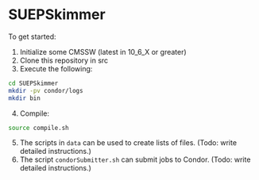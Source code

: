 # SUEPSkimmer

To get started:
1. Initialize some CMSSW (latest in 10_6_X or greater)
2. Clone this repository in src
3. Execute the following:
```bash
cd SUEPSkimmer
mkdir -pv condor/logs
mkdir bin
```
4. Compile:
```bash
source compile.sh
```
5. The scripts in `data` can be used to create lists of files. (Todo: write detailed instructions.)
6. The script `condorSubmitter.sh` can submit jobs to Condor. (Todo: write detailed instructions.)
